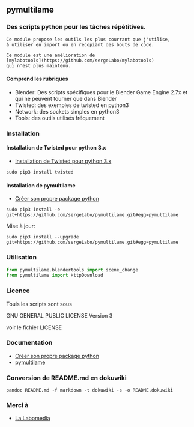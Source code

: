 ## pymultilame

### Des scripts python pour les tâches répétitives.

    Ce module propose les outils les plus courrant que j'utilise,
    à utiliser en import ou en recopiant des bouts de code.

    Ce module est une amélioration de
    [mylabotools](https://github.com/sergeLabo/mylabotools)
    qui n'est plus maintenu.

#### Comprend les rubriques

* Blender: Des scripts spécifiques pour le Blender Game Engine 2.7x et qui ne peuvent tourner que dans Blender
* Twisted: des exemples de twisted en python3
* Network: des sockets simples en python3
* Tools: des outils utilisés fréquement

### Installation

#### Installation de Twisted pour python 3.x

* [Installation de Twisted pour python 3.x](https://ressources.labomedia.org/installation_de_twisted)

~~~text
sudo pip3 install twisted
~~~

#### Installation de pymultilame

* [Créer son propre package python](https://ressources.labomedia.org/creer_son_propre_package_python)

~~~text
sudo pip3 install -e git+https://github.com/sergeLabo/pymultilame.git#egg=pymultilame
~~~

Mise à jour:

~~~text
sudo pip3 install --upgrade git+https://github.com/sergeLabo/pymultilame.git#egg=pymultilame
~~~


### Utilisation

~~~python
from pymultilame.blendertools import scene_change
from pymultilame import HttpDownload
~~~

### Licence

Touls les scripts sont sous

GNU GENERAL PUBLIC LICENSE Version 3

voir le fichier LICENSE

### Documentation

* [Créer son propre package python](https://ressources.labomedia.org/creer_son_propre_package_python)
* [pymultilame](https://ressources.labomedia.org/pymultilame)

### Conversion de README.md en dokuwiki

~~~text
pandoc README.md -f markdown -t dokuwiki -s -o README.dokuwiki
~~~

### Merci à

* [La Labomedia](https://labomedia.org)
